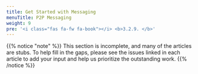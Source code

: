 ```yaml
---
title: Get Started with Messaging
menuTitle: P2P Messaging
weight: 9
pre: '<i class="fas fa-fw fa-book"></i> <b>3.2.9. </b>'
---
```


{{% notice "note" %}}
This section is incomplete, and many of the articles are stubs. To help fill in
the gaps, please see the issues linked in each article to add your input and
help us prioritize the outstanding work.
{{% /notice %}}
